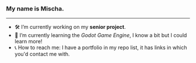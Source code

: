 ### My name is Mischa.
---
- 🛠️ I’m currently working on my **senior project**.
- 🌱 I’m currently learning the *Godot Game Engine*, I know a bit but I could learn more!
- 📞 How to reach me: I have a portfolio in my repo list, it has links in which you'd contact me with.
